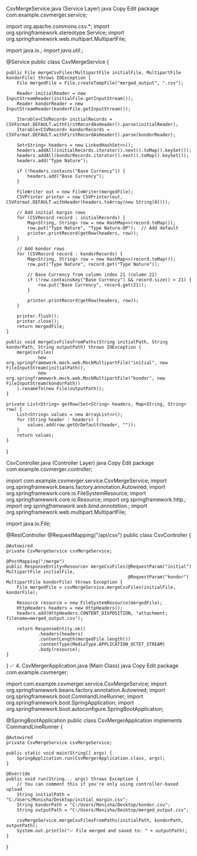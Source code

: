CsvMergeService.java (Service Layer)
java
Copy
Edit
package com.example.csvmerger.service;

import org.apache.commons.csv.*;
import org.springframework.stereotype.Service;
import org.springframework.web.multipart.MultipartFile;

import java.io.*;
import java.util.*;

@Service
public class CsvMergeService {

    public File mergeCsvFiles(MultipartFile initialFile, MultipartFile kondorFile) throws IOException {
        File mergedFile = File.createTempFile("merged_output", ".csv");

        Reader initialReader = new InputStreamReader(initialFile.getInputStream());
        Reader kondorReader = new InputStreamReader(kondorFile.getInputStream());

        Iterable<CSVRecord> initialRecords = CSVFormat.DEFAULT.withFirstRecordAsHeader().parse(initialReader);
        Iterable<CSVRecord> kondorRecords = CSVFormat.DEFAULT.withFirstRecordAsHeader().parse(kondorReader);

        Set<String> headers = new LinkedHashSet<>();
        headers.addAll(initialRecords.iterator().next().toMap().keySet());
        headers.addAll(kondorRecords.iterator().next().toMap().keySet());
        headers.add("Type Nature");

        if (!headers.contains("Base Currency")) {
            headers.add("Base Currency");
        }

        FileWriter out = new FileWriter(mergedFile);
        CSVPrinter printer = new CSVPrinter(out, CSVFormat.DEFAULT.withHeader(headers.toArray(new String[0])));

        // Add initial margin rows
        for (CSVRecord record : initialRecords) {
            Map<String, String> row = new HashMap<>(record.toMap());
            row.put("Type Nature", "Type Nature-OP");  // Add default
            printer.printRecord(getRow(headers, row));
        }

        // Add kondor rows
        for (CSVRecord record : kondorRecords) {
            Map<String, String> row = new HashMap<>(record.toMap());
            row.put("Type Nature", record.get("Type Nature"));

            // Base Currency from column index 21 (column 22)
            if (!row.containsKey("Base Currency") && record.size() > 21) {
                row.put("Base Currency", record.get(21));
            }

            printer.printRecord(getRow(headers, row));
        }

        printer.flush();
        printer.close();
        return mergedFile;
    }

    public void mergeCsvFilesFromPaths(String initialPath, String kondorPath, String outputPath) throws IOException {
        mergeCsvFiles(
                new org.springframework.mock.web.MockMultipartFile("initial", new FileInputStream(initialPath)),
                new org.springframework.mock.web.MockMultipartFile("kondor", new FileInputStream(kondorPath))
        ).renameTo(new File(outputPath));
    }

    private List<String> getRow(Set<String> headers, Map<String, String> row) {
        List<String> values = new ArrayList<>();
        for (String header : headers) {
            values.add(row.getOrDefault(header, ""));
        }
        return values;
    }
}

CsvController.java (Controller Layer)
java
Copy
Edit
package com.example.csvmerger.controller;

import com.example.csvmerger.service.CsvMergeService;
import org.springframework.beans.factory.annotation.Autowired;
import org.springframework.core.io.FileSystemResource;
import org.springframework.core.io.Resource;
import org.springframework.http.*;
import org.springframework.web.bind.annotation.*;
import org.springframework.web.multipart.MultipartFile;

import java.io.File;

@RestController
@RequestMapping("/api/csv")
public class CsvController {

    @Autowired
    private CsvMergeService csvMergeService;

    @PostMapping("/merge")
    public ResponseEntity<Resource> mergeCsvFiles(@RequestParam("initial") MultipartFile initialFile,
                                                  @RequestParam("kondor") MultipartFile kondorFile) throws Exception {
        File mergedFile = csvMergeService.mergeCsvFiles(initialFile, kondorFile);

        Resource resource = new FileSystemResource(mergedFile);
        HttpHeaders headers = new HttpHeaders();
        headers.add(HttpHeaders.CONTENT_DISPOSITION, "attachment; filename=merged_output.csv");

        return ResponseEntity.ok()
                .headers(headers)
                .contentLength(mergedFile.length())
                .contentType(MediaType.APPLICATION_OCTET_STREAM)
                .body(resource);
    }
}
✅ 4. CsvMergerApplication.java (Main Class)
java
Copy
Edit
package com.example.csvmerger;

import com.example.csvmerger.service.CsvMergeService;
import org.springframework.beans.factory.annotation.Autowired;
import org.springframework.boot.CommandLineRunner;
import org.springframework.boot.SpringApplication;
import org.springframework.boot.autoconfigure.SpringBootApplication;

@SpringBootApplication
public class CsvMergerApplication implements CommandLineRunner {

    @Autowired
    private CsvMergeService csvMergeService;

    public static void main(String[] args) {
        SpringApplication.run(CsvMergerApplication.class, args);
    }

    @Override
    public void run(String... args) throws Exception {
        // You can comment this if you're only using controller-based upload
        String initialPath = "C:/Users/Monisha/Desktop/initial_margin.csv";
        String kondorPath = "C:/Users/Monisha/Desktop/kondor.csv";
        String outputPath = "C:/Users/Monisha/Desktop/merged_output.csv";

        csvMergeService.mergeCsvFilesFromPaths(initialPath, kondorPath, outputPath);
        System.out.println("✅ File merged and saved to: " + outputPath);
    }
}
